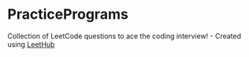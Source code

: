 # PracticePrograms
Collection of LeetCode questions to ace the coding interview! - Created using [LeetHub](https://github.com/QasimWani/LeetHub)
